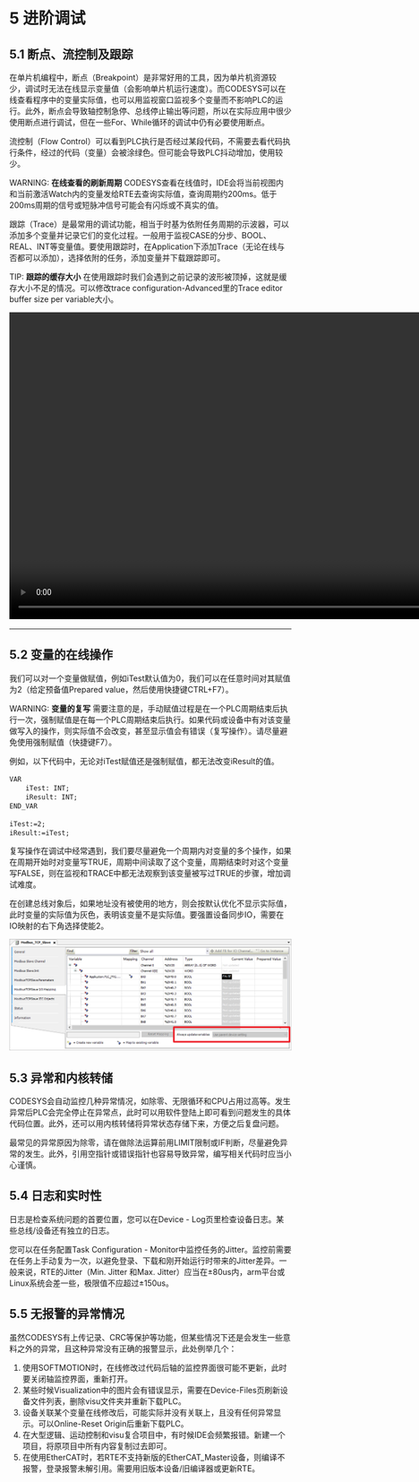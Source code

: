 # 5 进阶调试

## 5.1 断点、流控制及跟踪

在单片机编程中，断点（Breakpoint）是非常好用的工具，因为单片机资源较少，调试时无法在线显示变量值（会影响单片机运行速度）。而CODESYS可以在线查看程序中的变量实际值，也可以用监视窗口监视多个变量而不影响PLC的运行。此外，断点会导致轴控制急停、总线停止输出等问题，所以在实际应用中很少使用断点进行调试，但在一些For、While循环的调试中仍有必要使用断点。

流控制（Flow Control）可以看到PLC执行是否经过某段代码，不需要去看代码执行条件，经过的代码（变量）会被涂绿色。但可能会导致PLC抖动增加，使用较少。

WARNING: **在线查看的刷新周期**
CODESYS查看在线值时，IDE会将当前视图内和当前激活Watch内的变量发给RTE去查询实际值，查询周期约200ms。低于200ms周期的信号或短脉冲信号可能会有闪烁或不真实的值。

跟踪（Trace）是最常用的调试功能，相当于时基为依附任务周期的示波器，可以添加多个变量并记录它们的变化过程。一般用于监视CASE的分步、BOOL、REAL、INT等变量值。要使用跟踪时，在Application下添加Trace（无论在线与否都可以添加），选择依附的任务，添加变量并下载跟踪即可。

TIP: **跟踪的缓存大小**
在使用跟踪时我们会遇到之前记录的波形被顶掉，这就是缓存大小不足的情况。可以修改trace configuration-Advanced里的Trace editor buffer size per variable大小。

<video width="1096" controls>
  <source src="../images/5-1.mp4" type="video/mp4">
</video>

----

## 5.2 变量的在线操作

我们可以对一个变量做赋值，例如iTest默认值为0，我们可以在任意时间对其赋值为2（给定预备值Prepared value，然后使用快捷键CTRL+F7）。

WARNING: **变量的复写**
需要注意的是，手动赋值过程是在一个PLC周期结束后执行一次，强制赋值是在每一个PLC周期结束后执行。如果代码或设备中有对该变量做写入的操作，则实际值不会改变，甚至显示值会有错误（复写操作）。请尽量避免使用强制赋值（快捷键F7）。

例如，以下代码中，无论对iTest赋值还是强制赋值，都无法改变iResult的值。

```iecst
VAR
	iTest: INT;
	iResult: INT;
END_VAR

iTest:=2;
iResult:=iTest;
```

复写操作在调试中经常遇到，我们要尽量避免一个周期内对变量的多个操作，如果在周期开始时对变量写TRUE，周期中间读取了这个变量，周期结束时对这个变量写FALSE，则在监视和TRACE中都无法观察到该变量被写过TRUE的步骤，增加调试难度。

在创建总线对象后，如果地址没有被使用的地方，则会按默认优化不显示实际值，此时变量的实际值为灰色，表明该变量不是实际值。要强置设备同步IO，需要在IO映射的右下角选择使能2。

![](./images/5-2.png)


## 5.3 异常和内核转储

CODESYS会自动监控几种异常情况，如除零、无限循环和CPU占用过高等。发生异常后PLC会完全停止在异常点，此时可以用软件登陆上即可看到问题发生的具体代码位置。此外，还可以用内核转储将异常状态存储下来，方便之后复盘问题。

最常见的异常原因为除零，请在做除法运算前用LIMIT限制或IF判断，尽量避免异常的发生。此外，引用空指针或错误指针也容易导致异常，编写相关代码时应当小心谨慎。

## 5.4 日志和实时性

日志是检查系统问题的首要位置，您可以在Device - Log页里检查设备日志。某些总线/设备还有独立的日志。

您可以在任务配置Task Configuration - Monitor中监控任务的Jitter。监控前需要在任务上手动复为一次，以避免登录、下载和刚开始运行时带来的Jitter差异。一般来说，RTE的Jitter（Min. Jitter
和Max. Jitter）应当在±80us内，arm平台或Linux系统会差一些，极限值不应超过±150us。
	
## 5.5 无报警的异常情况
	
虽然CODESYS有上传记录、CRC等保护等功能，但某些情况下还是会发生一些意料之外的异常，且这种异常没有正确的报警显示，此处例举几个：

1. 使用SOFTMOTION时，在线修改过代码后轴的监控界面很可能不更新，此时要关闭轴监控界面，重新打开。
2. 某些时候Visualization中的图片会有错误显示，需要在Device-Files页刷新设备文件列表，删除visu文件夹并重新下载PLC。
3. 设备关联某个变量在线修改后，可能实际并没有关联上，且没有任何异常显示。可以Online-Reset Origin后重新下载PLC。
4. 在大型逻辑、运动控制和visu复合项目中，有时候IDE会频繁报错。新建一个项目，将原项目中所有内容复制过去即可。
5. 在使用EtherCAT时，若RTE不支持新版的EtherCAT_Master设备，则编译不报警，登录报警未解引用。需要用旧版本设备/旧编译器或更新RTE。


